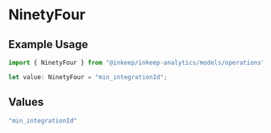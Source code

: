 # NinetyFour

## Example Usage

```typescript
import { NinetyFour } from "@inkeep/inkeep-analytics/models/operations";

let value: NinetyFour = "min_integrationId";
```

## Values

```typescript
"min_integrationId"
```